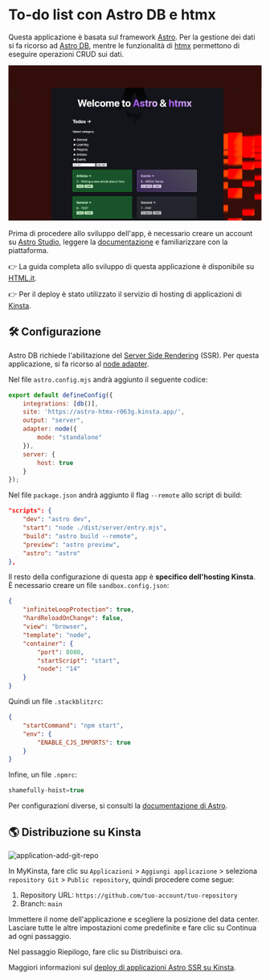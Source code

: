# To-do list con Astro DB e htmx

Questa applicazione è basata sul framework [Astro](https://astro.build/). Per la gestione dei dati si fa ricorso ad [Astro DB](https://astro.build/db/), mentre le funzionalità di [htmx](https://htmx.org/) permettono di eseguire operazioni CRUD sui dati.

![astrobd-htmx](https://raw.githubusercontent.com/carlodaniele/astro-htmx/main/assets/astrodb-htmx-app.jpg)

Prima di procedere allo sviluppo dell'app, è necessario creare un account su [Astro Studio](https://studio.astro.build/), leggere la [documentazione](https://docs.astro.build/en/guides/astro-db/) e familiarizzare con la piattaforma.

👉 La guida completa allo sviluppo di questa applicazione è disponibile su [HTML.it](https://www.html.it/guide/creare-una-web-app-con-htmx-e-astro-db/).

👉 Per il deploy è stato utilizzato il servizio di hosting di applicazioni di [Kinsta](https://kinsta.com/it/hosting-applicazioni/).

## 🛠️ Configurazione
Astro DB richiede l'abilitazione del [Server Side Rendering](https://docs.astro.build/en/guides/server-side-rendering/) (SSR). Per questa applicazione, si fa ricorso al [node adapter](https://docs.astro.build/en/guides/integrations-guide/node/).

Nel file `astro.config.mjs` andrà aggiunto il seguente codice:

```js
export default defineConfig({
	integrations: [db()],
	site: 'https://astro-htmx-r063g.kinsta.app/',
	output: "server",
	adapter: node({
		mode: "standalone"
	}),
	server: {
		host: true
	}
});
```

Nel file `package.json` andrà aggiunto il flag `--remote` allo script di build:

```json
"scripts": {
	"dev": "astro dev",
	"start": "node ./dist/server/entry.mjs",
	"build": "astro build --remote",
	"preview": "astro preview",
	"astro": "astro"
},
```

Il resto della configurazione di questa app è **specifico dell'hosting Kinsta**. È necessario creare un file `sandbox.config.json`:

```json
{
	"infiniteLoopProtection": true,
	"hardReloadOnChange": false,
	"view": "browser",
	"template": "node",
	"container": {
		"port": 8080,
		"startScript": "start",
		"node": "14"
	}
}
```

Quindi un file `.stackblitzrc`:

```json
{
	"startCommand": "npm start",
	"env": {
		"ENABLE_CJS_IMPORTS": true
	}
}
```

Infine, un file `.npmrc`:

```js
shamefully-hoist=true
```

Per configurazioni diverse, si consulti la [documentazione di Astro](https://docs.astro.build/en/guides/deploy/).

## 🌎 Distribuzione su Kinsta

![application-add-git-repo](https://kinsta.com/_next/image/?url=https%3A%2F%2Fkinsta.com%2Fwp-content%2Fuploads%2F2024%2F04%2Fapplication-add-git-repo-675x1024.png&w=1920&q=75)

In MyKinsta, fare clic su `Applicazioni` > `Aggiungi applicazione` > seleziona `repository Git` > `Public repository`, quindi procedere come segue:

1. Repository URL: `https://github.com/tuo-account/tuo-repository`
2. Branch: `main`

Immettere il nome dell'applicazione e scegliere la posizione del data center. Lasciare tutte le altre impostazioni come predefinite e fare clic su Continua ad ogni passaggio.

Nel passaggio Riepilogo, fare clic su Distribuisci ora.

Maggiori informazioni sul [deploy di applicazioni Astro SSR su Kinsta](https://kinsta.com/docs/application-hosting/app-quick-start/javascript-examples/#astro-ssr).
